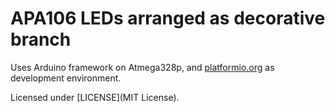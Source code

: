 # APA106 LEDs arranged as decorative branch

Uses Arduino framework on Atmega328p, and [platformio.org](PlatformIO) as development environment.

Licensed under [LICENSE](MIT License).
